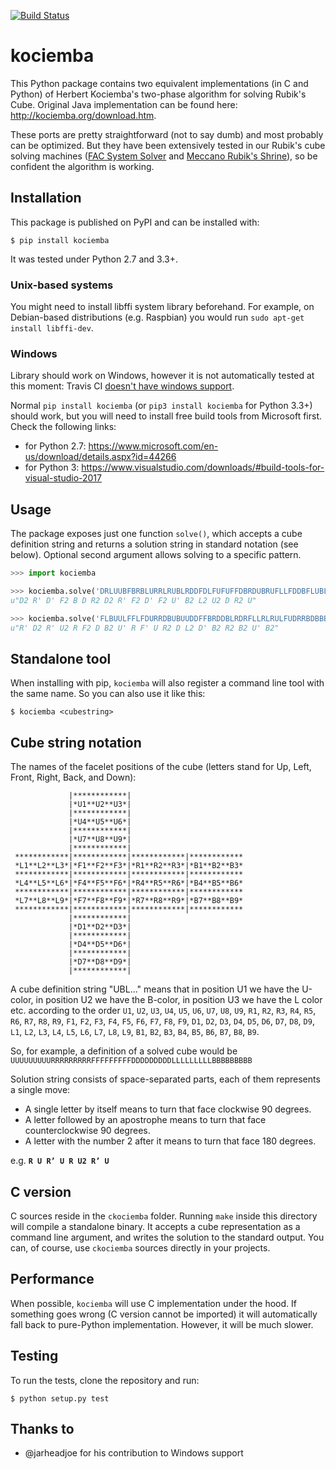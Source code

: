 [![Build Status](https://travis-ci.org/muodov/kociemba.svg?branch=master)](https://travis-ci.org/muodov/kociemba)

# kociemba
This Python package contains two equivalent implementations (in C and Python) of Herbert Kociemba's two-phase algorithm for solving Rubik's Cube.
Original Java implementation can be found here: http://kociemba.org/download.htm.

These ports are pretty straightforward (not to say dumb) and most probably can be optimized. But they have been extensively tested in our Rubik's cube solving machines ([FAC System Solver](https://blog.zok.pw/hacking/2015/08/18/fac-rubik-solver/) and [Meccano Rubik's Shrine](http://blog.zok.pw/hacking/2016/08/12/meccano-rubiks-shrine/)), so be confident the algorithm is working.

## Installation
This package is published on PyPI and can be installed with:

```$ pip install kociemba```

It was tested under Python 2.7 and 3.3+.

### Unix-based systems

You might need to install libffi system library beforehand. For example, on Debian-based distributions (e.g. Raspbian) you would run `sudo apt-get install libffi-dev`.

### Windows

Library should work on Windows, however it is not automatically tested at this moment: Travis CI [doesn't have windows support](https://github.com/travis-ci/travis-ci/issues/2104).

Normal `pip install kociemba` (or `pip3 install kociemba` for Python 3.3+) should work, but you will need to install free build tools from Microsoft first. Check the following links:

- for Python 2.7: https://www.microsoft.com/en-us/download/details.aspx?id=44266
- for Python 3: https://www.visualstudio.com/downloads/#build-tools-for-visual-studio-2017

## Usage

The package exposes just one function ```solve()```, which accepts a cube definition string and returns a solution string in standard notation (see below).
Optional second argument allows solving to a specific pattern.

```python
>>> import kociemba

>>> kociemba.solve('DRLUUBFBRBLURRLRUBLRDDFDLFUFUFFDBRDUBRUFLLFDDBFLUBLRBD')
u"D2 R' D' F2 B D R2 D2 R' F2 D' F2 U' B2 L2 U2 D R2 U"

>>> kociemba.solve('FLBUULFFLFDURRDBUBUUDDFFBRDDBLRDRFLLRLRULFUDRRBDBBBUFL', 'BBURUDBFUFFFRRFUUFLULUFUDLRRDBBDBDBLUDDFLLRRBRLLLBRDDF')
u"R' D2 R' U2 R F2 D B2 U' R F' U R2 D L2 D' B2 R2 B2 U' B2"
```

## Standalone tool
When installing with pip, `kociemba` will also register a command line tool with the same name. So you can also use it like this:

```$ kociemba <cubestring>```

## Cube string notation
The names of the facelet positions of the cube (letters stand for Up, Left, Front, Right, Back, and Down):
```
             |************|
             |*U1**U2**U3*|
             |************|
             |*U4**U5**U6*|
             |************|
             |*U7**U8**U9*|
             |************|
 ************|************|************|************
 *L1**L2**L3*|*F1**F2**F3*|*R1**R2**R3*|*B1**B2**B3*
 ************|************|************|************
 *L4**L5**L6*|*F4**F5**F6*|*R4**R5**R6*|*B4**B5**B6*
 ************|************|************|************
 *L7**L8**L9*|*F7**F8**F9*|*R7**R8**R9*|*B7**B8**B9*
 ************|************|************|************
             |************|
             |*D1**D2**D3*|
             |************|
             |*D4**D5**D6*|
             |************|
             |*D7**D8**D9*|
             |************|
```

A cube definition string "UBL..." means that in position U1 we have the U-color, in position U2 we have the
B-color, in position U3 we have the L color etc. according to the order `U1`, `U2`, `U3`, `U4`, `U5`, `U6`, `U7`, `U8`, `U9`, `R1`, `R2`,
`R3`, `R4`, `R5`, `R6`, `R7`, `R8`, `R9`, `F1`, `F2`, `F3`, `F4`, `F5`, `F6`, `F7`, `F8`, `F9`, `D1`, `D2`, `D3`, `D4`, `D5`, `D6`, `D7`, `D8`, `D9`, `L1`, `L2`, `L3`, `L4`,
`L5`, `L6`, `L7`, `L8`, `L9`, `B1`, `B2`, `B3`, `B4`, `B5`, `B6`, `B7`, `B8`, `B9`.

So, for example, a definition of a solved cube would be `UUUUUUUUURRRRRRRRRFFFFFFFFFDDDDDDDDDLLLLLLLLLBBBBBBBBB`

Solution string consists of space-separated parts, each of them represents a single move:
* A single letter by itself means to turn that face clockwise 90 degrees.
* A letter followed by an apostrophe means to turn that face counterclockwise 90 degrees.
* A letter with the number 2 after it means to turn that face 180 degrees.

e.g. **`R U R’ U R U2 R’ U`**

## C version
C sources reside in the `ckociemba` folder. Running `make` inside this directory will compile a standalone binary. It accepts a cube representation as a command line argument, and writes the solution to the standard output. You can, of course, use `ckociemba` sources directly in your projects.

## Performance
When possible, `kociemba` will use C implementation under the hood. If something goes wrong (C version cannot be imported) it will automatically fall back to pure-Python implementation. However, it will be much slower.


## Testing
To run the tests, clone the repository and run:

```$ python setup.py test```

## Thanks to

- @jarheadjoe for his contribution to Windows support
